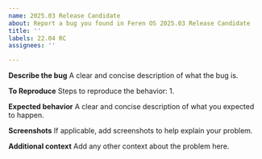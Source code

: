 ```yaml
---
name: 2025.03 Release Candidate
about: Report a bug you found in Feren OS 2025.03 Release Candidate
title: ''
labels: 22.04 RC
assignees: ''

---
```


**Describe the bug**
A clear and concise description of what the bug is.

**To Reproduce**
Steps to reproduce the behavior:
1. 

**Expected behavior**
A clear and concise description of what you expected to happen.

**Screenshots**
If applicable, add screenshots to help explain your problem.

**Additional context**
Add any other context about the problem here.
